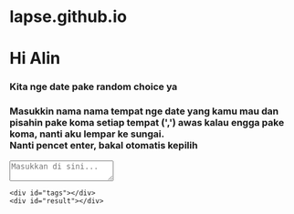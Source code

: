 # lapse.github.io
<!DOCTYPE html>
<html lang="en">

<head>
  <meta charset="UTF-8">
  <meta http-equiv="X-UA-Compatible" content="IE=edge">
  <meta name="viewport" content="width=device-width, initial-scale=1.0">
  <link rel="stylesheet" href="style.css">
  <title>Random Choice Picker</title>
</head>

<body>
  <h1>Hi Alin</h1>
  <h3>Kita nge date pake random choice ya</h3>
  <div class="container">
    <h3>Masukkin nama nama tempat nge date yang kamu mau dan pisahin pake koma setiap tempat (',') awas kalau engga pake koma, nanti aku lempar ke sungai.<br>Nanti pencet enter, bakal otomatis kepilih</h3>
    <textarea placeholder="Masukkan di sini..." id="textarea"></textarea>

    <div id="tags"></div>
    <div id="result"></div>
  </div>
  <script src="script.js"></script>
</body>

</html>
